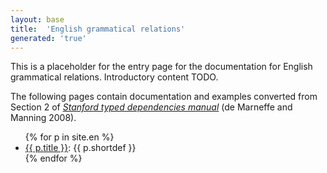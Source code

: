 ```yaml
---
layout: base
title:  'English grammatical relations'
generated: 'true'
---
```


This is a placeholder for the entry page for the documentation for
English grammatical relations. Introductory content TODO.

The following pages contain documentation and examples converted from
Section 2 of *[Stanford typed dependencies
manual](http://nlp.stanford.edu/software/dependencies_manual.pdf)* (de
Marneffe and Manning 2008).

<ul>
{% for p in site.en %}
  <li><a href="{{ p.url }}">{{ p.title }}</a>: {{ p.shortdef }}</li>
{% endfor %}
</ul>
